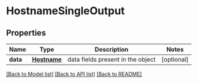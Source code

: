 # HostnameSingleOutput

## Properties
Name | Type | Description | Notes
------------ | ------------- | ------------- | -------------
**data** | [**Hostname**](Hostname.md) | data fields present in the object | [optional] 

[[Back to Model list]](../README.md#documentation-for-models) [[Back to API list]](../README.md#documentation-for-api-endpoints) [[Back to README]](../README.md)


